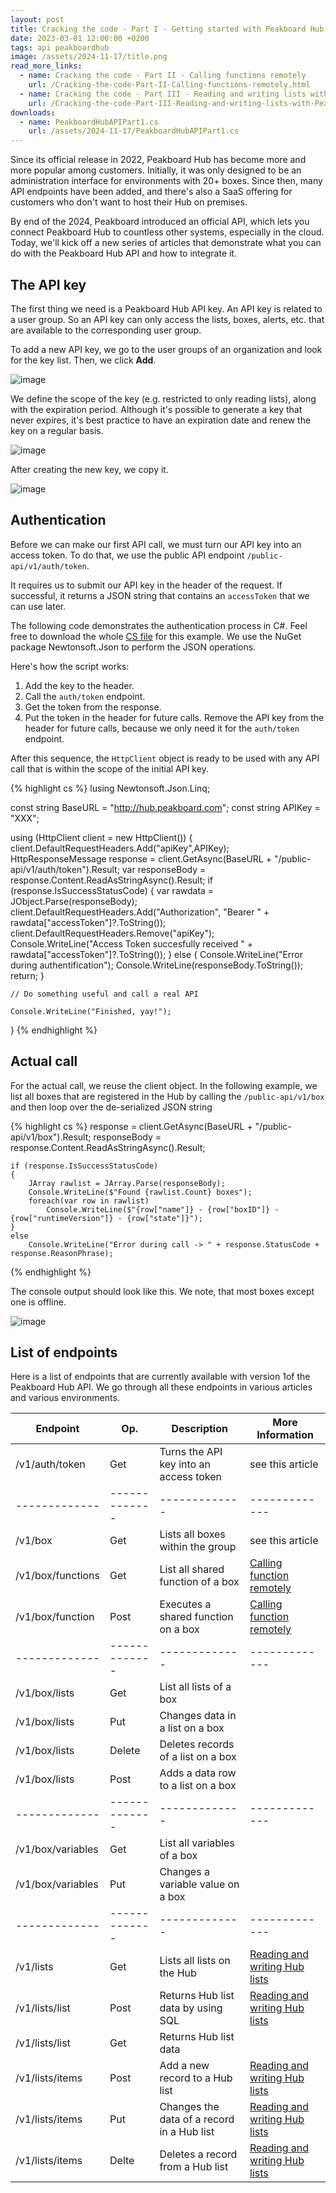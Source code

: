 ```yaml
---
layout: post
title: Cracking the code - Part I - Getting started with Peakboard Hub API
date: 2023-03-01 12:00:00 +0200
tags: api peakboardhub
image: /assets/2024-11-17/title.png
read_more_links:
  - name: Cracking the code - Part II - Calling functions remotely
    url: /Cracking-the-code-Part-II-Calling-functions-remotely.html
  - name: Cracking the code - Part III - Reading and writing lists with Peakboard Hub API
    url: /Cracking-the-code-Part-III-Reading-and-writing-lists-with-Peakboard-Hub-API.html
downloads:
  - name: PeakboardHubAPIPart1.cs
    url: /assets/2024-11-17/PeakboardHubAPIPart1.cs
---
```


Since its official release in 2022, Peakboard Hub has become more and more popular among customers. Initially, it was only designed to be an administration interface for environments with 20+ boxes. Since then, many API endpoints have been added, and there's also a SaaS offering for customers who don't want to host their Hub on premises.

By end of the 2024, Peakboard introduced an official API, which lets you connect Peakboard Hub to countless other systems, especially in the cloud. Today, we'll kick off a new series of articles that demonstrate what you can do with the Peakboard Hub API and how to integrate it.

## The API key

The first thing we need is a Peakboard Hub API key.
An API key is related to a user group. So an API key can only access the lists, boxes, alerts, etc. that are available to the corresponding user group.

To add a new API key, we go to the user groups of an organization and look for the key list. Then, we click **Add**.

![image](/assets/2024-11-17/010.png)

We define the scope of the key (e.g. restricted to only reading lists), along with the expiration period. Although it's possible to generate a key that never expires, it's best practice to have an expiration date and renew the key on a regular basis.

![image](/assets/2024-11-17/020.png)

After creating the new key, we copy it.

![image](/assets/2024-11-17/030.png)

## Authentication

Before we can make our first API call, we must turn our API key into an access token. To do that, we use the public API endpoint `/public-api/v1/auth/token`.

It requires us to submit our API key in the header of the request. If successful, it returns a JSON string that contains an `accessToken` that we can use later.

The following code demonstrates the authentication process in C#. Feel free to download the whole [CS file](/assets/2024-11-17/PeakboardHubAPIPart1.cs) for this example. We use the NuGet package Newtonsoft.Json to perform the JSON operations.

Here's how the script works:

1. Add the key to the header.
1. Call the `auth/token` endpoint.
1. Get the token from the response.
1. Put the token in the header for future calls. Remove the API key from the header for future calls, because we only need it for the `auth/token` endpoint.

After this sequence, the `HttpClient` object is ready to be used with any API call that is within the scope of the initial API key.

{% highlight cs %}
lusing Newtonsoft.Json.Linq;

const string BaseURL = "http://hub.peakboard.com";
const string APIKey = "XXX";

using (HttpClient client = new HttpClient())
{
client.DefaultRequestHeaders.Add("apiKey",APIKey);
HttpResponseMessage response = client.GetAsync(BaseURL + "/public-api/v1/auth/token").Result;
var responseBody = response.Content.ReadAsStringAsync().Result;
if (response.IsSuccessStatusCode)
{
var rawdata = JObject.Parse(responseBody);
client.DefaultRequestHeaders.Add("Authorization", "Bearer " + rawdata["accessToken"]?.ToString());
client.DefaultRequestHeaders.Remove("apiKey");
Console.WriteLine("Access Token succesfully received " + rawdata["accessToken"]?.ToString());
}
else {
Console.WriteLine("Error during authentification");
Console.WriteLine(responseBody.ToString());
return;
}

    // Do something useful and call a real API

    Console.WriteLine("Finished, yay!");

}
{% endhighlight %}

## Actual call

For the actual call, we reuse the client object. In the following example, we list all boxes that are registered in the Hub by calling the `/public-api/v1/box` and then loop over the de-serialized JSON string

{% highlight cs %}
response = client.GetAsync(BaseURL + "/public-api/v1/box").Result;
responseBody = response.Content.ReadAsStringAsync().Result;

    if (response.IsSuccessStatusCode)
    {
        JArray rawlist = JArray.Parse(responseBody);
        Console.WriteLine($"Found {rawlist.Count} boxes");
        foreach(var row in rawlist)
            Console.WriteLine($"{row["name"]} - {row["boxID"]} - {row["runtimeVersion"]} - {row["state"]}");
    }
    else
        Console.WriteLine("Error during call -> " + response.StatusCode + response.ReasonPhrase);

{% endhighlight %}

The console output should look like this. We note, that most boxes except one is offline.

![image](/assets/2024-11-17/040.png)

## List of endpoints

Here is a list of endpoints that are currently available with version 1of the Peakboard Hub API. We go through all these endpoints in various articles and various environments.

| Endpoint          | Op.           | Description​                               | More Information​​                                                                                                 |
| ----------------- | ------------- | ------------------------------------------ | ------------------------------------------------------------------------------------------------------------------ |
| /v1/auth/token    | Get           | Turns the API key into an access token     | see this article                                                                                                   |
| -------------     | ------------- | -------------                              | -------------                                                                                                      |
| /v1/box           | Get           | Lists all boxes within the group           | see this article                                                                                                   |
| /v1/box/functions | Get           | List all shared function of a box          | [Calling function remotely](/Cracking-the-code-Part-II-Calling-functions-remotely.html)                            |
| /v1/box/function  | Post          | Executes a shared function on a box        | [Calling function remotely](/Cracking-the-code-Part-II-Calling-functions-remotely.html)                            |
| -------------     | ------------- | -------------                              | -------------                                                                                                      |
| /v1/box/lists     | Get           | List all lists of a box                    |                                                                                                                    |
| /v1/box/lists     | Put           | Changes data in a list on a box            |                                                                                                                    |
| /v1/box/lists     | Delete        | Deletes records of a list on a box         |                                                                                                                    |
| /v1/box/lists     | Post          | Adds a data row to a list on a box         |                                                                                                                    |
| -------------     | ------------- | -------------                              | -------------                                                                                                      |
| /v1/box/variables | Get           | List all variables of a box                |                                                                                                                    |
| /v1/box/variables | Put           | Changes a variable value on a box          |                                                                                                                    |
| -------------     | ------------- | -------------                              | -------------                                                                                                      |
| /v1/lists         | Get           | Lists all lists on the Hub                 | [Reading and writing Hub lists](/Cracking-the-code-Part-III-Reading-and-writing-lists-with-Peakboard-Hub-API.html) |
| /v1/lists/list    | Post          | Returns Hub list data by using SQL         | [Reading and writing Hub lists](/Cracking-the-code-Part-III-Reading-and-writing-lists-with-Peakboard-Hub-API.html) |
| /v1/lists/list    | Get           | Returns Hub list data                      |                                                                                                                    |
| /v1/lists/items   | Post          | Add a new record to a Hub list             | [Reading and writing Hub lists](/Cracking-the-code-Part-III-Reading-and-writing-lists-with-Peakboard-Hub-API.html) |
| /v1/lists/items   | Put           | Changes the data of a record in a Hub list | [Reading and writing Hub lists](/Cracking-the-code-Part-III-Reading-and-writing-lists-with-Peakboard-Hub-API.html) |
| /v1/lists/items   | Delte         | Deletes a record from a Hub list           | [Reading and writing Hub lists](/Cracking-the-code-Part-III-Reading-and-writing-lists-with-Peakboard-Hub-API.html) |

